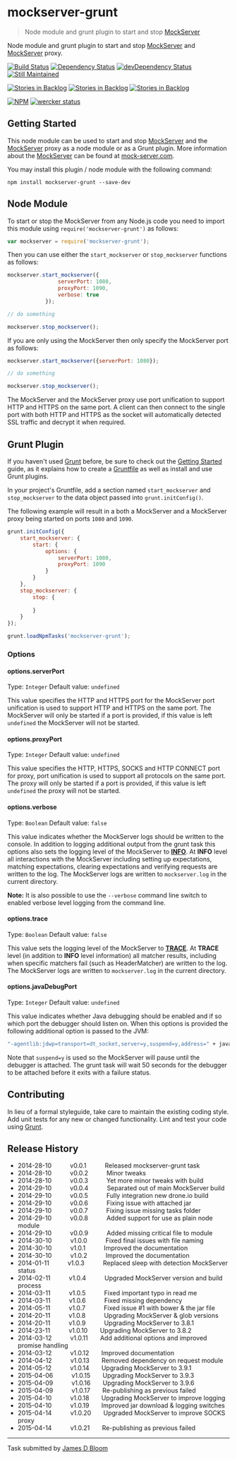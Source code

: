 # mockserver-grunt 

> Node module and grunt plugin to start and stop [MockServer](http://mock-server.com/)

Node module and grunt plugin to start and stop [MockServer](http://mock-server.com/) and [MockServer](http://mock-server.com/) proxy.

[![Build Status](https://drone.io/github.com/jamesdbloom/mockserver-grunt/status.png)](https://drone.io/github.com/jamesdbloom/mockserver-grunt/latest) [![Dependency Status](https://david-dm.org/jamesdbloom/mockserver-grunt.png)](https://david-dm.org/jamesdbloom/mockserver-grunt) [![devDependency Status](https://david-dm.org/jamesdbloom/mockserver-grunt/dev-status.png)](https://david-dm.org/jamesdbloom/mockserver-grunt#info=devDependencies)
[![Still Maintained](http://stillmaintained.com/jamesdbloom/mockserver.png)](http://stillmaintained.com/jamesdbloom/mockserver) 


[![Stories in Backlog](https://badge.waffle.io/jamesdbloom/mockserver.png?label=proposal&title=Proposals)](https://waffle.io/jamesdbloom/mockserver) [![Stories in Backlog](https://badge.waffle.io/jamesdbloom/mockserver.png?label=ready&title=Ready)](https://waffle.io/jamesdbloom/mockserver) [![Stories in Backlog](https://badge.waffle.io/jamesdbloom/mockserver.png?label=in%20progress&title=In%20Progress)](https://waffle.io/jamesdbloom/mockserver)


[![NPM](https://nodei.co/npm/mockserver-grunt.png?downloads=true&stars=true)](https://nodei.co/npm/mockserver-grunt/) [![wercker status](https://app.wercker.com/status/762222be73287acc5013d8b186aacc5c/m "wercker status")](https://app.wercker.com/project/bykey/762222be73287acc5013d8b186aacc5c)

## Getting Started
This node module can be used to start and stop [MockServer](http://mock-server.com/) and the [MockServer](http://mock-server.com/) proxy as a node module or as a Grunt plugin.  More information about the [MockServer](http://mock-server.com/) can be found at [mock-server.com](http://mock-server.com/). 

You may install this plugin / node module with the following command:

```shell
npm install mockserver-grunt --save-dev
```

## Node Module

To start or stop the MockServer from any Node.js code you need to import this module using `require('mockserver-grunt')` as follows:

```js
var mockserver = require('mockserver-grunt');
```

Then you can use either the `start_mockserver` or `stop_mockserver` functions as follows:

```js
mockserver.start_mockserver({
                serverPort: 1080,
                proxyPort: 1090,
                verbose: true
            });

// do something

mockserver.stop_mockserver();
```

If you are only using the MockServer then only specify the MockServer port as follows:

```js
mockserver.start_mockserver({serverPort: 1080});

// do something

mockserver.stop_mockserver();
```
The MockServer and the MockServer proxy use port unification to support HTTP and HTTPS on the same port.  A client can then connect to the single port with both HTTP and HTTPS as the socket will automatically detected SSL traffic and decrypt it when required.

## Grunt Plugin

If you haven't used [Grunt](http://gruntjs.com/) before, be sure to check out the [Getting Started](http://gruntjs.com/getting-started) guide, as it explains how to create a [Gruntfile](http://gruntjs.com/sample-gruntfile) as well as install and use Grunt plugins.

In your project's Gruntfile, add a section named `start_mockserver` and `stop_mockserver` to the data object passed into `grunt.initConfig()`.

The following example will result in a both a MockServer and a MockServer proxy being started on ports `1080` and `1090`.   

```js
grunt.initConfig({
    start_mockserver: {
        start: {
            options: {
                serverPort: 1080,
                proxyPort: 1090
            }
        }
    },
    stop_mockserver: {
        stop: {
    
        }
    }
});

grunt.loadNpmTasks('mockserver-grunt');
```

### Options

#### options.serverPort
Type: `Integer`
Default value: `undefined`

This value specifies the HTTP and HTTPS port for the MockServer port unification is used to support HTTP and HTTPS on the same port.  The MockServer will only be started if a port is provided, if this value is left `undefined` the MockServer will not be started.

#### options.proxyPort
Type: `Integer`
Default value: `undefined`

This value specifies the HTTP, HTTPS, SOCKS and HTTP CONNECT port for proxy, port unification is used to support all protocols on the same port.  The proxy will only be started if a port is provided, if this value is left `undefined` the proxy will not be started.

#### options.verbose
Type: `Boolean`
Default value: `false`

This value indicates whether the MockServer logs should be written to the console.  In addition to logging additional output from the grunt task this options also sets the logging level of the MockServer to [**INFO**](http://www.mock-server.com/mock_server/debugging_issues.html). At **INFO** level all interactions with the MockServer including setting up expectations, matching expectations, clearing expectations and verifying requests are written to the log. The MockServer logs are written to ```mockserver.log``` in the current directory.  

**Note:** It is also possible to use the ```--verbose``` command line switch to enabled verbose level logging from the command line.

#### options.trace
Type: `Boolean`
Default value: `false`

This value sets the logging level of the MockServer to [**TRACE**](http://www.mock-server.com/mock_server/debugging_issues.html). At **TRACE** level (in addition to **INFO** level information) all matcher results, including when specific matchers fail (such as HeaderMatcher) are written to the log. The MockServer logs are written to ```mockserver.log``` in the current directory. 

#### options.javaDebugPort
Type: `Integer`
Default value: `undefined`

This value indicates whether Java debugging should be enabled and if so which port the debugger should listen on.  When this options is provided the following additional option is passed to the JVM:
 
```bash
"-agentlib:jdwp=transport=dt_socket,server=y,suspend=y,address=" + javaDebugPort
```  

Note that `suspend=y` is used so the MockServer will pause until the debugger is attached.  The grunt task will wait 50 seconds for the debugger to be attached before it exits with a failure status.  

## Contributing
In lieu of a formal styleguide, take care to maintain the existing coding style. Add unit tests for any new or changed functionality. Lint and test your code using [Grunt](http://gruntjs.com/).

## Release History
 * 2014-28-10   v0.0.1   Released mockserver-grunt task
 * 2014-28-10   v0.0.2   Minor tweaks
 * 2014-28-10   v0.0.3   Yet more minor tweaks with build
 * 2014-29-10   v0.0.4   Separated out of main MockServer build
 * 2014-29-10   v0.0.5   Fully integration new drone.io build
 * 2014-29-10   v0.0.6   Fixing issue with attached jar
 * 2014-29-10   v0.0.7   Fixing issue missing tasks folder
 * 2014-29-10   v0.0.8   Added support for use as plain node module
 * 2014-29-10   v0.0.9   Added missing critical file to module
 * 2014-30-10   v1.0.0   Fixed final issues with file naming
 * 2014-30-10   v1.0.1   Improved the documentation
 * 2014-30-10   v1.0.2   Improved the documentation
 * 2014-01-11   v1.0.3   Replaced sleep with detection MockServer status
 * 2014-02-11   v1.0.4   Upgraded MockServer version and build process
 * 2014-03-11   v1.0.5   Fixed important typo in read me
 * 2014-03-11   v1.0.6   Fixed missing dependency
 * 2014-05-11   v1.0.7   Fixed issue #1 with bower & the jar file
 * 2014-20-11   v1.0.8   Upgrading MockServer & glob versions
 * 2014-20-11   v1.0.9   Upgrading MockServer to 3.8.1
 * 2014-23-11   v1.0.10  Upgrading MockServer to 3.8.2
 * 2014-03-12   v1.0.11  Add additional options and improved promise handling
 * 2014-03-12   v1.0.12  Improved documentation
 * 2014-04-12   v1.0.13  Removed dependency on request module
 * 2014-05-12   v1.0.14  Upgrading MockServer to 3.9.1
 * 2015-04-06   v1.0.15  Upgrading MockServer to 3.9.3
 * 2015-04-09   v1.0.16  Upgrading MockServer to 3.9.6
 * 2015-04-09   v1.0.17  Re-publishing as previous failed
 * 2015-04-10   v1.0.18  Upgrading MockServer to improve logging
 * 2015-04-10   v1.0.19  Improved jar download & logging switches
 * 2015-04-14   v1.0.20  Upgraded MockServer to improve SOCKS proxy
 * 2015-04-14   v1.0.21  Re-publishing as previous failed

---

Task submitted by [James D Bloom](http://blog.jamesdbloom.com)
